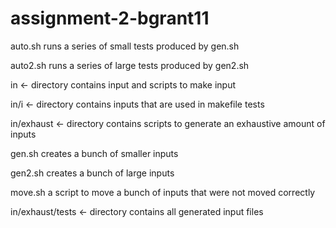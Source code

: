 # assignment-2-bgrant11

auto.sh
	runs a series of small tests
	produced by gen.sh

auto2.sh 
	runs a series of large tests
	produced by gen2.sh

in <- directory
	contains input and scripts to make input

in/i <- directory
	contains inputs that are used in makefile tests

in/exhaust <- directory
	contains scripts to generate an exhaustive amount of inputs

gen.sh
	creates a bunch of smaller inputs

gen2.sh
	creates a bunch of large inputs

move.sh
	a script to move a bunch of inputs that were not moved correctly

in/exhaust/tests <- directory 
	contains all generated input files

